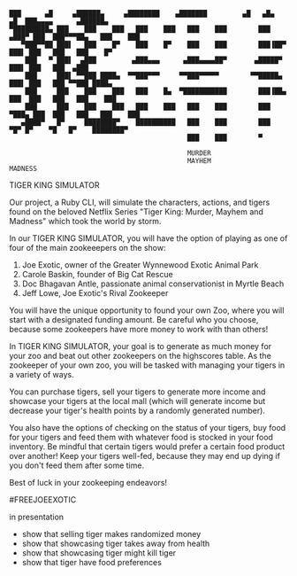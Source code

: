                                                          
    ███      ▄█     ▄██████▄     ▄████████    ▄███████         ▄█   ▄█▄  ▄█  ███▄▄▄▄      ▄██████▄       
    ▀█████████▄ ███    ███    ███   ███    ███   ███    ███        ███ ▄███▀ ███  ███▀▀▀██▄   ███    ███      
       ▀███▀▀██ ███▌   ███    █▀    ███    █▀    ███    ███        ███▐██▀   ███▌ ███   ███   ███    █▀       
        ███   ▀ ███▌  ▄███         ▄███▄▄▄      ▄███▄▄▄▄██▀       ▄█████▀    ███▌ ███   ███  ▄███             
        ███     ███▌ ▀▀███ ████▄  ▀▀███▀▀▀     ▀▀███▀▀▀▀▀        ▀▀█████▄    ███▌ ███   ███ ▀▀███ ████▄       
        ███     ███    ███    ███   ███    █▄  ▀███████████        ███▐██▄   ███  ███   ███   ███    ███      
        ███     ███    ███    ███   ███    ███   ███    ███        ███ ▀███▄ ███  ███   ███   ███    ███      
       ▄████▀   █▀     ████████▀    ██████████   ███    ███        ███   ▀█▀ █▀    ▀█   █▀    ████████▀       
                                                 ███    ███        ▀                                          
                                                
                                                 MURDER 
                                                 MAYHEM                                                                       MADNESS                                                                                                                                         
TIGER KING SIMULATOR 

Our project, a Ruby CLI, will simulate the characters, actions, and tigers found on the beloved Netflix Series "Tiger King: Murder, Mayhem and Madness" which took the world by storm. 

In our TIGER KING SIMULATOR, you will have the option of playing as one of four of the main zookeeepers on the show: 

1) Joe Exotic, owner of the Greater Wynnewood Exotic Animal Park 
2) Carole Baskin, founder of Big Cat Rescue 
3) Doc Bhagavan Antle, passionate animal conservationist in Myrtle Beach
4) Jeff Lowe, Joe Exotic's Rival Zookeeper 

You will have the unique opportunity to found your own Zoo, where you will start with a designated funding amount. Be careful who you choose, because some zookeepers have more money to work with than others!

In TIGER KING SIMULATOR, your goal is to generate as much money for your zoo and beat out other zookeepers on the highscores table. As the zookeeper of your own zoo, you will be tasked with managing your tigers in a variety of ways. 

You can purchase tigers, sell your tigers to generate more income and showcase your tigers at the local mall (which will generate income but decrease your tiger's health points by a randomly generated number).

You also have the options of checking on the status of your tigers, buy food for your tigers and feed them with whatever food is stocked in your food inventory. Be mindful that certain tigers would prefer a certain food product over another! Keep your tigers well-fed, because they may end up dying if you don't feed them after some time. 

Best of luck in your zookeeping endeavors!  

#FREEJOEEXOTIC 



in presentation 
- show that selling tiger makes randomized money
- show that showcasing tiger takes away from health 
- show that showcasing tiger might kill tiger 
- show that tiger have food preferences 